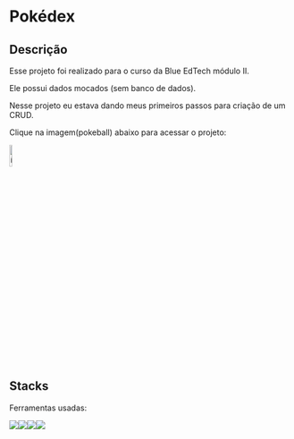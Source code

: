 # Pokédex

## Descrição
Esse projeto foi realizado para o curso da Blue EdTech módulo II.

Ele possui dados mocados (sem banco de dados).

Nesse projeto eu estava dando meus primeiros passos para criação de um CRUD.

Clique na imagem(pokeball) abaixo para acessar o projeto:

<a href="https://pokedex-projetoblue.herokuapp.com/" target="_blank"><img style="width:10%" src="./public/img/PokéBall.png" alt="ícone pokedex"></a>

## Stacks
Ferramentas usadas:
<div style="display:flex">
<img src="https://img.icons8.com/color/48/000000/javascript--v1.png"/>
<img src="https://img.icons8.com/color/48/000000/html-5--v2.png"/>
<img src="https://img.icons8.com/color/48/000000/css3.png"/>
<img src="https://img.icons8.com/color/48/000000/nodejs.png"/>
</div>
